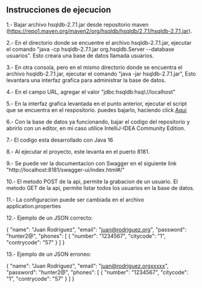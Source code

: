 ## Instrucciones de ejecucion ##

1.- Bajar archivo hsqldb-2.7.1.jar desde repositorio maven (https://repo1.maven.org/maven2/org/hsqldb/hsqldb/2.7.1/hsqldb-2.7.1.jar).

2.- En el directorio donde se encuentre el archivo hsqldb-2.7.1.jar, ejecutar el comando "java -cp hsqldb-2.7.1.jar org.hsqldb.Server --database usuarios". Esto creara una base de datos llamada usuarios.

3.- En otra consola, pero en el mismo directorio donde se encuentra el archivo hsqldb-2.7.1.jar, ejecutar el comando "java -jar hsqldb-2.7.1.jar", Esto levantara una interfaz grafica para administrar la base de datos.

4.- En el campo URL, agregar el valor "jdbc:hsqldb:hsql://localhost"

5.- En la interfaz grafica levantada en el punto anterior, ejecutar el script que se encuentra en el respositorio. puedes bajarlo, haciendo click [Aqui](https://github.com/rodolfo2013/EvaluacionBCI/blob/main/Sql/script.sql)

6.- Con la base de datos ya funcionando, bajar el codigo del repositorio y abrirlo con un editor, en mi caso utilice IntelliJ-IDEA Community Edition.

7.- El codigo esta desarrollado con Java 16

8.- Al ejecutar el proyecto, este levanta en el puerto 8181.

9.- Se puede ver la documentacion con Swagger en el siguiente link "http://localhost:8181/swagger-ui/index.html#/"

10.- El metodo POST de la api, permite la grabacion de un usuario. El metodo GET de la api, permite listar todos los usuarios en la base de datos. 

11.- La configuracion puede ser cambiada en el archivo application.properties

12.- Ejemplo de un JSON correcto:

{
  "name": "Juan Rodriguez",
  "email": "juan@rodriguez.org",
  "password": "hunter2@",
  "phones": [
    {
      "number": "1234567",
      "citycode": "1",
      "contrycode": "57"
    }
  ]
}


13.- Ejemplo de un JSON erroneo:

{
  "name": "Juan Rodriguez",
  "email": "juan@rodriguez.orgxxxxx",
  "password": "hunter2@",
  "phones": [
    {
      "number": "1234567",
      "citycode": "1",
      "contrycode": "57"
    }
  ]
}
